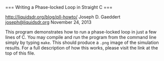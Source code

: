 
=== Writing a Phase-locked Loop in Straight C ===

http://liquidsdr.org/blog/pll-howto/
Joseph D. Gaeddert <joseph@liquidsdr.org>
November 24, 2013

This program demonstrates how to run a phase-locked loop in just a few lines
of C. You may compile and run the program from the command line simply by
typing `make`. This should produce a `.png` image of the simulation results.
For a full description of how this works, please visit the link at the top of
this file.

